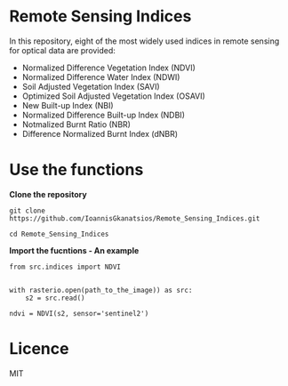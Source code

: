 # Remote Sensing Indices

In this repository, eight of the most widely used indices in remote sensing for optical data are provided:

- Normalized Difference Vegetation Index (NDVI)
- Normalized Difference Water Index (NDWI)
- Soil Adjusted Vegetation Index (SAVI)
- Optimized Soil Adjusted Vegetation Index (OSAVI)
- New Built-up Index (NBI)
- Normalized Difference Built-up Index (NDBI)
- Notmalized Burnt Ratio (NBR)
- Difference Normalized Burnt Index (dNBR)

# Use the functions

**Clone the repository**

```
git clone https://github.com/IoannisGkanatsios/Remote_Sensing_Indices.git

cd Remote_Sensing_Indices

```

**Import the fucntions - An example**

```
from src.indices import NDVI


with rasterio.open(path_to_the_image)) as src:
    s2 = src.read()

ndvi = NDVI(s2, sensor='sentinel2')
```

# Licence
MIT

